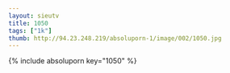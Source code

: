 ```yaml
--- 
layout: sieutv
title: 1050
tags: ["1k"]
thumb: http://94.23.248.219/absoluporn-1/image/002/1050.jpg
---
```

{% include absoluporn key="1050" %} 
